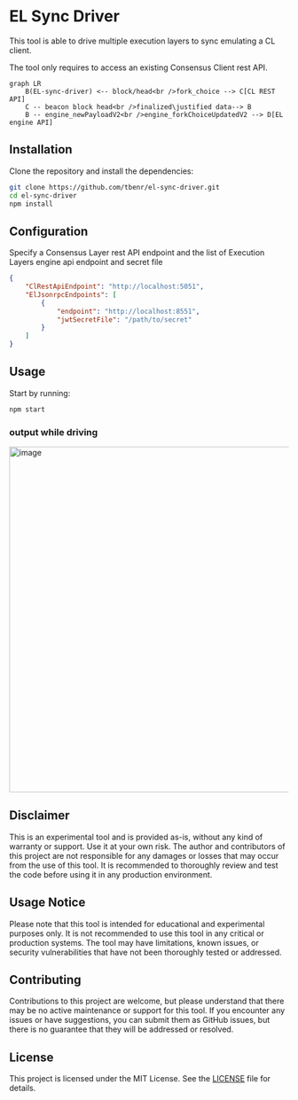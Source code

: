 # EL Sync Driver

This tool is able to drive multiple execution layers to sync emulating a CL client.

The tool only requires to access an existing Consensus Client rest API.

```mermaid
graph LR
    B(EL-sync-driver) <-- block/head<br />fork_choice --> C[CL REST API]
    C -- beacon block head<br />finalized\justified data--> B
    B -- engine_newPayloadV2<br />engine_forkChoiceUpdatedV2 --> D[EL engine API]
```

## Installation

Clone the repository and install the dependencies:

```bash
git clone https://github.com/tbenr/el-sync-driver.git
cd el-sync-driver
npm install
```
## Configuration

Specify a Consensus Layer rest API endpoint and the list of Execution Layers engine api endpoint and secret file

```json
{
    "ClRestApiEndpoint": "http://localhost:5051",
    "ElJsonrpcEndpoints": [
        {
            "endpoint": "http://localhost:8551",
            "jwtSecretFile": "/path/to/secret"
        }
    ]
}
```

## Usage
Start by running:

```bash
npm start
```

### output while driving
<img width="624" alt="image" src="https://github.com/tbenr/el-sync-driver/assets/15999009/5bf5d25c-561a-4595-82e6-3506508d8126">

## Disclaimer

This is an experimental tool and is provided as-is, without any kind of warranty or support. Use it at your own risk. The author and contributors of this project are not responsible for any damages or losses that may occur from the use of this tool. It is recommended to thoroughly review and test the code before using it in any production environment.

## Usage Notice

Please note that this tool is intended for educational and experimental purposes only. It is not recommended to use this tool in any critical or production systems. The tool may have limitations, known issues, or security vulnerabilities that have not been thoroughly tested or addressed.

## Contributing

Contributions to this project are welcome, but please understand that there may be no active maintenance or support for this tool. If you encounter any issues or have suggestions, you can submit them as GitHub issues, but there is no guarantee that they will be addressed or resolved.

## License

This project is licensed under the MIT License. See the [LICENSE](LICENSE) file for details.

